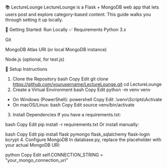 📚 LectureLounge
LectureLounge is a Flask + MongoDB web app that lets users post and explore category-based content. This guide walks you through setting it up locally.

🚀 Getting Started: Run Locally
✅ Requirements
Python 3.x

Git

MongoDB Atlas URI (or local MongoDB instance)

Node.js (optional, for test.js)

🧰 Setup Instructions
1. Clone the Repository
bash
Copy
Edit
git clone https://github.com/yourusername/LectureLounge.git
cd LectureLounge
2. Create a Virtual Environment
bash
Copy
Edit
python -m venv venv
- On Windows (PowerShell):
powershell
Copy
Edit
.\venv\Scripts\Activate
- On macOS/Linux:
bash
Copy
Edit
source venv/bin/activate
3. Install Dependencies
If you have a requirements.txt:

bash
Copy
Edit
pip install -r requirements.txt
Or install manually:

bash
Copy
Edit
pip install flask pymongo flask_sqlalchemy flask-login bcrypt
4. Configure MongoDB
In database.py, replace the placeholder with your actual MongoDB URI:

python
Copy
Edit
self.CONNECTION_STRING = "your_mongo_connection_uri"
